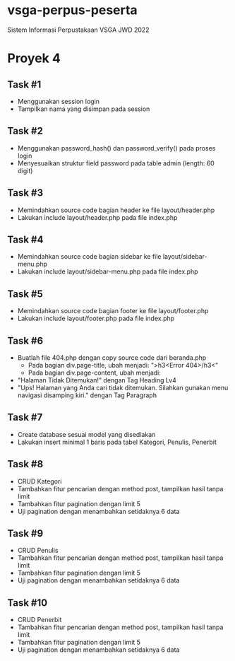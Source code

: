 # vsga-perpus-peserta
Sistem Informasi Perpustakaan VSGA JWD 2022

# Proyek 4

## Task #1
- Menggunakan session login
- Tampilkan nama yang disimpan pada session

## Task #2
- Menggunakan password_hash() dan password_verify() pada proses login
- Menyesuaikan struktur field password pada table admin (length: 60 digit)

## Task #3
- Memindahkan source code bagian header ke file layout/header.php
- Lakukan include layout/header.php pada file index.php

## Task #4
- Memindahkan source code bagian sidebar ke file layout/sidebar-menu.php
- Lakukan include layout/sidebar-menu.php pada file index.php

## Task #5
- Memindahkan source code bagian footer ke file layout/footer.php
- Lakukan include layout/footer.php pada file index.php

## Task #6
- Buatlah file 404.php dengan copy source code dari beranda.php
	- Pada bagian div.page-title, ubah menjadi: "&gt;h3&lt;Error 404&gt;/h3&lt;"
	- Pada bagian div.page-content, ubah menjadi:
- "Halaman Tidak Ditemukan!" dengan Tag Heading Lv4
- "Ups! Halaman yang Anda cari tidak ditemukan. Silahkan gunakan menu navigasi disamping kiri." dengan Tag Paragraph

## Task #7
- Create database sesuai model yang disediakan
- Lakukan insert minimal 1 baris pada tabel Kategori, Penulis, Penerbit

## Task #8
- CRUD Kategori
- Tambahkan fitur pencarian dengan method post, tampilkan hasil tanpa limit
- Tambahkan fitur pagination dengan limit 5
- Uji pagination dengan menambahkan setidaknya 6 data

## Task #9
- CRUD Penulis
- Tambahkan fitur pencarian dengan method post, tampilkan hasil tanpa limit
- Tambahkan fitur pagination dengan limit 5
- Uji pagination dengan menambahkan setidaknya 6 data

## Task #10
- CRUD Penerbit
- Tambahkan fitur pencarian dengan method post, tampilkan hasil tanpa limit
- Tambahkan fitur pagination dengan limit 5
- Uji pagination dengan menambahkan setidaknya 6 data

